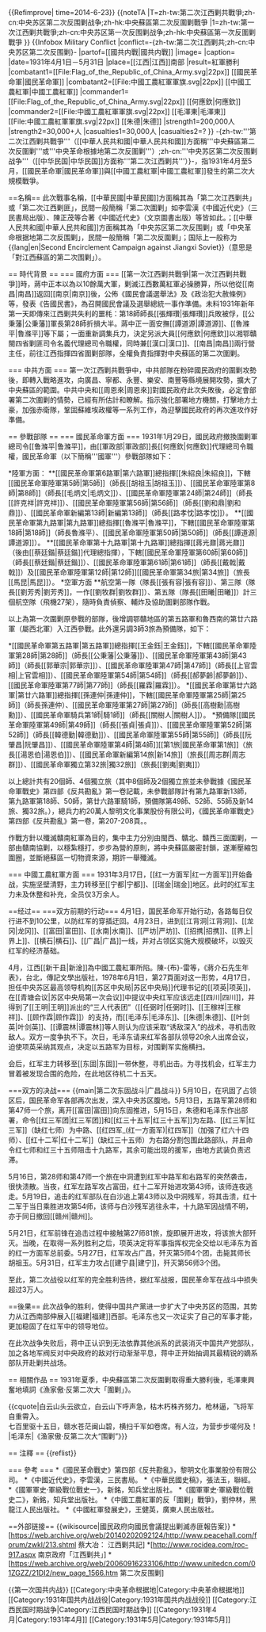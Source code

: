 {{Refimprove| time=2014-6-23}}
{{noteTA
|T=zh-tw:第二次江西剿共戰爭;zh-cn:中央苏区第二次反围剿战争;zh-hk:中央蘇區第二次反圍剿戰爭
|1=zh-tw:第一次江西剿共戰爭;zh-cn:中央苏区第一次反围剿战争;zh-hk:中央蘇區第一次反圍剿戰爭
}}
{{Infobox Military Conflict
|conflict=-{zh-tw:第二次江西剿共;zh-cn:中央苏区第二次反围剿}-
|partof=[[國共内戰|國共内戰]]
|image=
|caption=
|date=1931年4月1日－5月31日
|place=[[江西|江西]]南部
|result=紅軍勝利
|combatant1=[[File:Flag_of_the_Republic_of_China_Army.svg|22px]] [[國民革命軍|國民革命軍]]
|combatant2=[[File:中國工農紅軍軍旗.svg|22px]] [[中國工農紅軍|中國工農紅軍]]
|commander1=[[File:Flag_of_the_Republic_of_China_Army.svg|22px]] [[何應欽|何應欽]]
|commander2=[[File:中國工農紅軍軍旗.svg|22px]] [[毛澤東|毛澤東]]<br>[[File:中國工農紅軍軍旗.svg|22px]] [[朱德|朱德]]
|strength1=200,000人
|strength2=30,000+人
|casualties1=30,000人
|casualties2=?
}}
-{zh-tw:'''第二次江西剿共戰爭'''（[[中華人民共和國|中華人民共和國]]方面稱'''中央蘇區第二次反圍剿'''或'''中央革命根據地第二次反圍剿'''）;zh-cn:'''中央苏区第二次反围剿战争'''（[[中华民国|中华民国]]方面称'''第二次江西剿共'''）}-，指1931年4月至5月，[[國民革命軍|國民革命軍]]與[[中國工農紅軍|中國工農紅軍]]發生的第二次大規模戰爭。

==名稱==
此次戰事名稱，[[中華民國|中華民國]]方面稱其為「第二次江西剿共」或「第二次江西剿匪」，民間一般簡稱「第二次圍剿」<ref>如李雲漢《中國近代史》（三民書局出版）、陳正茂等合著《中國近代史》（文京圖書出版）等皆如此。</ref>；[[中華人民共和國|中華人民共和國]]方面稱其為「中央苏区第二次反围剿」或「中央革命根据地第二次反围剿」，民間一般簡稱「第二次反圍剿」；国际上一般称为{{lang|en|Second Encirclement Campaign against Jiangxi Soviet}}（意思是「對江西蘇區的第二次围剿」）。

== 時代背景 ==
=== 國府方面 ===
[[第一次江西剿共戰爭|第一次江西剿共戰爭]]時，蔣中正本以為以10餘萬大軍，剿滅江西數萬紅軍必操勝算，所以他從[[南昌|南昌]]返回[[南京|南京]]後，公佈《國民會議選舉法》及《政治犯大赦條例》等，發表《告國民書》，為召開國民會議及選舉總統一事作準備。未料1931年新年第一天即傳來江西剿共失利的噩秏：第18師師長[[張輝瓚|張輝瓚]]兵敗被俘，[[公秉藩|公秉藩]]軍長第28師折損大半。蔣中正一面安撫[[譚道源|譚道源]]、[[魯滌平|魯滌平]]等下屬；一面重新調集兵力，決定另派大員[[何應欽|何應欽]]以湘鄂贛閩四省剿匪司令名義代理總司令職權，同時兼[[漢口|漢口]]、[[南昌|南昌]]兩行營主任，前往江西指揮四省圍剿部隊，全權負責指揮對中央蘇區的第二次圍剿。

=== 中共方面 ===
第一次江西剿共戰爭中，中共部隊在粉碎國民政府的圍剿攻勢後，即轉入戰略進攻，向廣昌、寧都、永豐、樂安、南豐等縣境展開攻勢，擴大了中央蘇區的範圍。中共中央和[[周恩來|周恩來]]對國民政府此次失敗後，必定會部署第二次圍剿的情勢，已經有所估計和瞭解。指示強化部署地方機關，打擊地方土豪，加強赤衛隊，鞏固蘇維埃政權等一系列工作，為迎擊國民政府的再次進攻作好準備。

== 參戰部隊 ==
=== 國民革命軍方面 ===
1931年1月29日，國民政府撤換圍剿軍總司令[[鲁滌平|鲁滌平]]，由[[軍政部|軍政部]]長[[何應欽|何應欽]]代理總司令職權，國民革命軍（以下簡稱'''國軍'''）參戰部隊如下：

*陸軍方面：
**[[國民革命軍第6路軍|第六路軍]]總指揮[[朱紹良|朱紹良]]，下轄[[國民革命軍陸軍第5師|第5師]]（師長[[胡祖玉|胡祖玉]]）、[[國民革命軍陸軍第8師|第8師]]（師長[[毛炳文|毛炳文]]）、[[國民革命軍陸軍第24師|第24師]]（師長[[許克祥|許克祥]]）、[[國民革命軍陸軍第56師|第56師]]（師長[[劉和鼎|劉和鼎]]）、[[國民革命軍新編第13師|新編第13師]]（師長[[路孝忱|路孝忱]]）。
**[[國民革命軍第九路軍|第九路軍]]總指揮[[魯滌平|魯滌平]]，下轄[[國民革命軍陸軍第18師|第18師]]（師長魯滌平）、[[國民革命軍陸軍第50師|第50師]]（師長[[譚道源|譚道源]]）。
**[[國民革命軍第十九路軍|第十九路軍]]總指揮[[蔣光鼐|蔣光鼐]]（後由[[蔡廷鍇|蔡廷鍇]]代理總指揮），下轄[[國民革命軍陸軍第60師|第60師]]（師長[[蔡廷鍇|蔡廷鍇]]）、[[國民革命軍陸軍第61師|第61師]]（師長[[戴戟|戴戟]]）及[[國民革命軍陸軍第12師|第12師]][[國民革命軍第34旅|第34旅]]（旅長[[馬昆|馬昆]]）。
*空軍方面
**航空第一隊（隊長[[張有容|張有容]]）、第三隊（隊長[[劉芳秀|劉芳秀]]，一作[[劉牧群|劉牧群]]）、第五隊（隊長[[田曦|田曦]]）計三個航空隊（飛機27架），隨時負責偵察、輔炸及協助圍剿部隊作戰。

以上為第一次圍剿原參戰的部隊，後增調鄂贛地區的第五路軍和魯西南的第廿六路軍（屬西北軍）入江西參戰。此外還另調3師3旅為預備隊，如下：

*[[國民革命軍第五路軍|第五路軍]]總指揮[[王金鈺|王金鈺]]，下轄[[國民革命軍陸軍第28師|第28師]]（師長[[公秉藩|公秉藩]]）、[[國民革命軍陸軍第43師|第43師]]（師長[[郭華宗|郭華宗]]）、[[國民革命軍陸軍第47師|第47師]]（師長[[上官雲相|上官雲相]]）、[[國民革命軍陸軍第54師|第54師]]（師長[[郝夢齡|郝夢齡]]）、[[國民革命軍陸軍第77師|第77師]]（師長[[羅霖|羅霖]]）。
*[[國民革命軍第廿六路軍|第廿六路軍]]總指揮[[孫連仲|孫連仲]]，下轄[[國民革命軍陸軍第25師|第25師]]（師長孫連仲）、[[國民革命軍陸軍第27師|第27師]]（師長[[高樹勳|高樹勳]]）、[[國民革命軍騎兵第1師|騎1師]]（師長[[關樹人|關樹人]]）。
*預備隊[[國民革命軍陸軍第49師|第49師]]（師長[[張貞|張貞]]）、[[國民革命軍陸軍第52師|第52師]]（師長[[韓德勤|韓德勤]]）、[[國民革命軍陸軍第55師|第55師]]（師長[[阮肇昌|阮肇昌]]）、[[國民革命軍陸軍第4師|第4師]][[第1旅|國民革命軍第1旅]]（旅長[[湯恩伯|湯恩伯]]）、[[國民革命軍新編第14旅|新14旅]]（旅長[[周志群|周志群]]）、[[國民革命軍獨立第32旅|獨32旅]]（旅長[[劉夷|劉夷]]）


以上總計共有20個師、4個獨立旅（其中8個師及2個獨立旅並未參戰<ref>據《國民革命軍戰史》第四部《反共勘亂》第一卷記載，未參戰部隊計有第九路軍新13師，第九路軍第18師、50師，第廿六路軍騎1師，預備隊第49師、52師、55師及新14旅、獨32旅。</ref>），總兵力約20萬人<ref>黎明文化事業股份有限公司，《國民革命軍戰史》第四部《反共勘亂》第一卷，第207-208頁。</ref>。

作戰方針以殲滅贛南紅軍為目的，集中主力分別由閩西、贛北、贛西三面圍剿，一部由贛南協剿，以穩紮穩打，步步為營的原則，將中央蘇區嚴密封鎖，遂漸壓縮包圍圈，並斷絕蘇區一切物資來源，期許一舉殲滅。

=== 中國工農紅軍方面 ===
1931年3月17日，[[红一方面军|红一方面军]]开始备战，实施坚壁清野，主力转移至[[宁都|宁都]]、[[瑞金|瑞金]]地区。此时的红军主力未及休整和补充，全员仅3万余人。

==经过==
===双方前期的行动===
4月1日，国民革命军开始行动，各路每日仅行进不到10公里，以防红军的穿插迂回。4月23日，进到[[江背洞|江背洞]]、[[龙冈|龙冈]]、[[富田|富田]]、[[水南|水南]]、[[严坊|严坊]]、[[招携|招携]]、[[界上|界上]]、[[横石|横石]]、[[广昌|广昌]]一线，并对占领区实施大规模破坏，以毁灭红军的经济基础。

4月，江西[[新干县|新淦]]為中國工農紅軍所陷。<ref name="年表，第27頁">陳-{布}-雷等，《蔣介石先生年表》，台北，傳記文學出版社，1978年6月1日，第27頁</ref>面对这一形势，4月17日，担任中央苏区最高领导机构[[苏区中央局|苏区中央局]]代理书记的[[项英|项英]]，在[[青塘会议|苏区中央局第一次会议]]中提议中央红军应该远走[[四川|四川]]，并得到了[[王明|王明]]派出的“三人代表团”（[[任弼时|任弼时]]、[[王稼祥|王稼祥]]、[[顾作霖|顾作霖]]）的支持，而[[毛泽东|毛泽东]]、[[朱德|朱德]]、[[叶剑英|叶剑英]]、[[谭震林|谭震林]]等人则认为应该采取“诱敌深入”的战术，寻机击败敌人。双方一度争执不下。次日，毛泽东请来红军各部队领导20余人出席会议，迫使项英采纳其观点，决定以五路军为目标，对围剿军实施横扫。

会后，红军主力转移至[[东固|东固]]一带休整，寻机出击。为寻找机会，红军主力冒着被发现合围的危险，在此地区待机二十五天。

===双方的决战===
{{main|第二次东固战斗|广昌战斗}}
5月10日，在巩固了占领区后，国民革命军各部再次出发，深入中央苏区腹地。5月13日，五路军第28师和第47师一个旅，离开[[富田|富田]]向东固推进，5月15日，朱德和毛泽东作出部署，命令[[红三军团|红三军团]]和[[红三十五军|红三十五军]]为左路、[[红三军|红三军]]（缺红七师）为中路、[[红四军_(红一方面军)|红四军]]（加强了红六十四师）、[[红十二军|红十二军]]（缺红三十五师）为右路分割包围此路部队，并且命令红七师和红三十五师阻击十九路军，其余可能出现的援军，由地方武装负责迟滞。

5月16日，第28师和第47师一个旅在中洞遭到红军中路军和右路军的突然袭击，很快溃散。当夜，红军左路军攻占富田，红十二军开始进攻第43师，该师连夜逃走。5月19日，追击的红军部队在白沙追上第43师以及中洞残军，将其击溃，红十二军于当日乘胜进攻第54师，该师与白沙残军逃往永丰，十九路军因战情不明，亦于同日撤回[[赣州|赣州]]。

5月21日，红军前锋在追击过程中接触第27师81旅，旋即展开进攻，将该旅大部歼灭。当晚，在取得一系列胜利之后，项英决定将军事指挥权完全交给以毛泽东为首的红一方面军总前委。5月27日，红军攻占广昌，歼灭第5师4个团，击毙其师长胡祖玉。5月31日，红军主力攻占[[建宁县|建宁]]，歼灭第56师3个团。

至此，第二次战役以红军的完全胜利告终，据红军战报，国民革命军在战斗中损失超过3万人。

==後果==
此次战争的胜利，使得中国共产黨进一步扩大了中央苏区的范围，其势力从江西南部伸展入[[福建|福建]]西部。毛泽东也又一次证实了自己的军事才能，更加稳固了在红军中的领导地位。

在此次战争失败后，蒋中正认识到无法依靠其他派系的武装消灭中国共产党部队，加之各地军阀反对中央政府的敌对行动渐渐平息，蒋中正开始抽调其最精锐的嫡系部队开赴剿共战场。

== 相關作品 ==
1931年夏季，中央蘇區第二次反圍剿取得重大勝利後，毛澤東興奮地填詞《漁家傲‧反第二次大「圍剿」》。

{{cquote|<poem>白云山头云欲立，白云山下呼声急，枯木朽株齐努力。枪林逼，飞将军自重霄入。<br/>七百里驱十五日，赣水苍茫闽山碧，横扫千军如卷席。有人泣，为营步步嗟何及！</poem>
|毛泽东|《渔家傲·反第二次大“围剿”》}}

== 注釋 ==
{{reflist}}

=== 參考 ===
*《國民革命戰史》第四部《反共勘亂》，黎明文化事業股份有限公司。
*《中國近代史》，李雲漢，三民書局。
*《中華民國史稿》，張法玉，聯經。
*《國軍軍史·軍級戰位戰史一》，新銘，知兵堂出版社。
*《國軍軍史·軍級戰位戰史二》，新銘，知兵堂出版社。
*《中國工農紅軍的反「圍剿」戰爭》，劉仲林，黑龍江人民出版社。
*《中國紅軍發展史》，王健英，廣東人民出版社。

==外部链接==
{{wikisource|國民政府向國民會議提出剿滅赤匪報告案}}
*[https://web.archive.org/web/20140202092124/http://www.peacehall.com/forum/zwkl/213.shtml 蔡大冶： 江西剿共記]
*[http://www.rocidea.com/roc-917.aspx 南京政府「江西剿共」]
*[https://web.archive.org/web/20060916233106/http://www.unitedcn.com/01ZGZZ/21DI2/new_page_1566.htm 第二次反围剿]

{{第一次国共内战}}
[[Category:中央革命根据地|Category:中央革命根据地]]
[[Category:1931年国共内战战役|Category:1931年国共内战战役]]
[[Category:江西民国时期战争|Category:江西民国时期战争]]
[[Category:1931年4月|Category:1931年4月]]
[[Category:1931年5月|Category:1931年5月]]